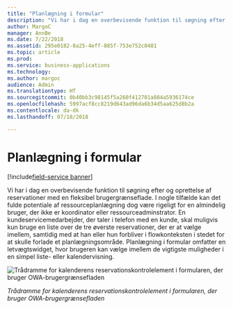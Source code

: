 ```yaml
---
title: "Planlægning i formular"
description: "Vi har i dag en overbevisende funktion til søgning efter og oprettelse af reservationer med en fleksibel brugergrænseflade."
author: MargoC
manager: AnnBe
ms.date: 7/22/2018
ms.assetid: 295e0182-8a25-4eff-885f-753e752c0481
ms.topic: article
ms.prod: 
ms.service: business-applications
ms.technology: 
ms.author: margoc
audience: Admin
ms.translationtype: HT
ms.sourcegitcommit: 0b40bb3c98145f5a260f412701a884a5936174ce
ms.openlocfilehash: 5997acf8cc8219d643ad96da6b34d5aa625d8b2a
ms.contentlocale: da-dk
ms.lasthandoff: 07/18/2018

---
```


#  <a name="in-form-scheduling"></a>Planlægning i formular

[!include[field-service banner](../../../includes/field-service.md)]



Vi har i dag en overbevisende funktion til søgning efter og oprettelse af reservationer med en fleksibel brugergrænseflade. I nogle tilfælde kan det fulde potentiale af ressourceplanlægning dog være rigeligt for en almindelig bruger, der ikke er koordinator eller ressourceadminstrator. En kundeservicemedarbejder, der taler i telefon med en kunde, skal muligvis kun bruge en liste over de tre øverste reservationer, der er at vælge imellem, samtidig med at han eller hun forbliver i flowkonteksten i stedet for at skulle forlade et planlægningsområde.
Planlægning i formular omfatter en letvægtswidget, hvor brugeren kan vælge imellem de vigtigste muligheder i en simpel liste- eller kalendervisning.


![](media/in-form-scheduling-1.png "Trådramme for kalenderens reservationskontrolelement i formularen, der bruger OWA-brugergrænsefladen")
<!-- picture -->

*Trådramme for kalenderens reservationskontrolelement i formularen, der bruger OWA-brugergrænsefladen*

